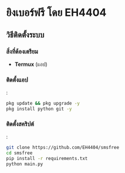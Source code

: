 # ยิงเบอร์ฟรี โดย EH4404

## วิธีติดตั้งระบบ

### สิ่งที่ต้องเตรียม  
- **Termux** (แอป)

###  ติดตั้งแอป
:  
```bash  
pkg update && pkg upgrade -y
pkg install python git -y
```

###  ติดตั้งสคริปต์
:  
```bash  
git clone https://github.com/EH4404/smsfree
cd smsfree
pip install -r requirements.txt
python main.py
```
